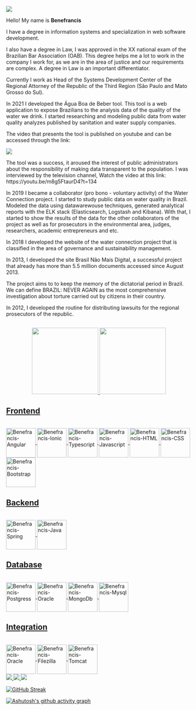 <div align="left">
<img src="https://img.icons8.com/external-soft-fill-juicy-fish/60/000000/external-developer-devops-soft-fill-soft-fill-juicy-fish-2.png"/>
  <br>
  <p>Hello! My name is <strong>Benefrancis</strong></p>
  <span align="left">
<p>I have a degree in information systems and specialization in web software development.</p>
<p>I also have a degree in Law, I was approved in the XX national exam of the Brazilian Bar Association (OAB). This degree helps me a lot to work in the company I work for, as we are in the area of ​​justice and our requirements are complex. A degree in Law is an important differentiator.</p>
<p>Currently I work as Head of the Systems Development Center of the Regional Attorney of the Republic of the Third Region (São Paulo and Mato Grosso do Sul).</p><p> </p><p>In 2021 I developed the Água Boa de Beber tool. This tool is a web application to expose Brazilians to the analysis data of the quality of the water we drink. I started researching and modeling public data from water quality analyzes published by sanitation and water supply companies.</p>
<p>The video that presents the tool is published on youtube and can be accessed through the link:</p>
    <a href="https://www.youtube.com/watch?v=VLn-VdmF0S0" target="_blank"><img src="https://img.icons8.com/fluency/96/000000/youtube.png"/></a>
<p>The tool was a success, it aroused the interest of public administrators about the responsibility of making data transparent to the population. I was interviewed by the television channel, Watch the video at this link:  https://youtu.be/m8g5FtaurD4?t=134</p><p>In 2019 I became a collaborator (pro bono - voluntary activity) of the Water Connection project. I started to study public data on water quality in Brazil. Modeled the data using datawarewouse techniques, generated analytical reports with the ELK stack (Elasticsearch, Logstash and Kibana). With that, I started to show the results of the data for the other collaborators of the project as well as for prosecutors in the environmental area, judges, researchers, academic entrepreneurs and etc.</p>
<p>In 2018 I developed  the website of the water connection project that is classified in the area of ​​governance and sustainability management.</p><p>In 2013, I developed the site Brasil Não Mais Digital, a successful project that already has more than 5.5 million documents accessed since August 2013.</p><p>The project aims to to keep the memory of the dictatorial period in Brazil. We can define BRAZIL: NEVER AGAIN as the most comprehensive investigation about torture carried out by citizens in their country.</p><p>In 2012, I developed the routine for distributing lawsuits for the regional prosecutors of the republic.</p>
  </span>
</div>
 
##

<div align="center">
  <a href="https://github.com/benefrancis">
  <img height="180em" src="https://github-readme-stats.vercel.app/api?username=benefrancis&show_icons=true&theme=dracula&include_all_commits=true&count_private=true"/>
  <img height="180em" src="https://github-readme-stats.vercel.app/api/top-langs/?username=benefrancis&layout=compact&langs_count=7&theme=dracula"/>
</div>

 
  ##
<h2>Frontend</h2>
<div style="display: inline_block"><br>

  <img   align="center" alt="Benefrancis-Angular" height="80" width="80"  src="https://cdn.jsdelivr.net/gh/devicons/devicon/icons/angularjs/angularjs-original.svg" />

  <img  align="center" alt="Benefrancis-Ionic" height="80" width="80"  src="https://cdn.jsdelivr.net/gh/devicons/devicon/icons/ionic/ionic-original.svg" />

  <img align="center" alt="Benefrancis-Typescript" height="80" width="80" src="https://cdn.jsdelivr.net/gh/devicons/devicon/icons/typescript/typescript-original.svg" />

  <img  align="center" alt="Benefrancis-Javascript" height="80" width="80" src="https://cdn.jsdelivr.net/gh/devicons/devicon/icons/javascript/javascript-original.svg" />
  
  <img   align="center" alt="Benefrancis-HTML" height="80" width="80"  src="https://cdn.jsdelivr.net/gh/devicons/devicon/icons/html5/html5-original-wordmark.svg" />

  <img   align="center" alt="Benefrancis-CSS" height="80" width="80"  src="https://cdn.jsdelivr.net/gh/devicons/devicon/icons/css3/css3-original-wordmark.svg" />
  
  <img   align="center" alt="Benefrancis-Bootstrap" height="80" width="80" src="https://cdn.jsdelivr.net/gh/devicons/devicon/icons/bootstrap/bootstrap-plain-wordmark.svg" />


 </div>
  
  ##
 <h2>Backend</h2>
<div style="display: inline_block"><br>

  
  <img align="center" alt="Benefrancis-Spring" height="80" width="80" src="https://cdn.jsdelivr.net/gh/devicons/devicon/icons/spring/spring-original-wordmark.svg" />

  <img align="center" alt="Benefrancis-Java" height="80" width="80" src="https://cdn.jsdelivr.net/gh/devicons/devicon/icons/java/java-original-wordmark.svg" />
 
 </div>
  
   <h2>Database</h2>
<div style="display: inline_block"><br>


  <img align="center" alt="Benefrancis-Postgress" height="80" width="80" src="https://cdn.jsdelivr.net/gh/devicons/devicon/icons/postgresql/postgresql-original-wordmark.svg" />

  <img align="center" alt="Benefrancis-Oracle" height="80" width="80" src="https://cdn.jsdelivr.net/gh/devicons/devicon/icons/oracle/oracle-original.svg" />
  
  <img align="center" alt="Benefrancis-MongoDb" height="80" width="80" src="https://cdn.jsdelivr.net/gh/devicons/devicon/icons/mongodb/mongodb-original-wordmark.svg" />

  <img align="center" alt="Benefrancis-Mysql" height="80" width="80" src="https://cdn.jsdelivr.net/gh/devicons/devicon/icons/mysql/mysql-original-wordmark.svg" />


 </div>
  
<h2>Integration</h2>
<div style="display: inline_block"><br>

  <img align="center" alt="Benefrancis-Oracle"  height="80" width="80" src="https://cdn.jsdelivr.net/gh/devicons/devicon/icons/putty/putty-original.svg" />
  <img align="center" alt="Benefrancis-Filezilla"  height="80" width="80"  src="https://cdn.jsdelivr.net/gh/devicons/devicon/icons/filezilla/filezilla-plain.svg" />
  <img align="center" alt="Benefrancis-Tomcat"  height="80" width="80" src="https://cdn.jsdelivr.net/gh/devicons/devicon/icons/tomcat/tomcat-original-wordmark.svg" />



</div>
  
 

<div> 
 
  </a>
  <a href="https://instagram.com/benefrancis" target="_blank">
    <img src="https://img.shields.io/badge/-Instagram-%23E4405F?style=for-the-badge&logo=instagram&logoColor=white" target="_blank">
  </a>
  <a href = "mailto:benefrancis@gmail.com">
    <img src="https://img.shields.io/badge/-Gmail-%23333?style=for-the-badge&logo=gmail&logoColor=white" target="_blank">
  </a>
  <a href="https://www.linkedin.com/in/Benefrancis" target="_blank">
    <img src="https://img.shields.io/badge/-LinkedIn-%230077B5?style=for-the-badge&logo=linkedin&logoColor=white" target="_blank">
  </a> 
 
 
   [![GitHub Streak](http://github-readme-streak-stats.herokuapp.com?user=benefrancis&theme=dracula&date_format=M%20j%5B%2C%20Y%5D)](https://git.io/streak-stats)

  
</div>

  
  [![Ashutosh's github activity graph](https://activity-graph.herokuapp.com/graph?username=benefrancis&theme=dracula)](https://github.com/ashutosh00710/github-readme-activity-graph)
  
